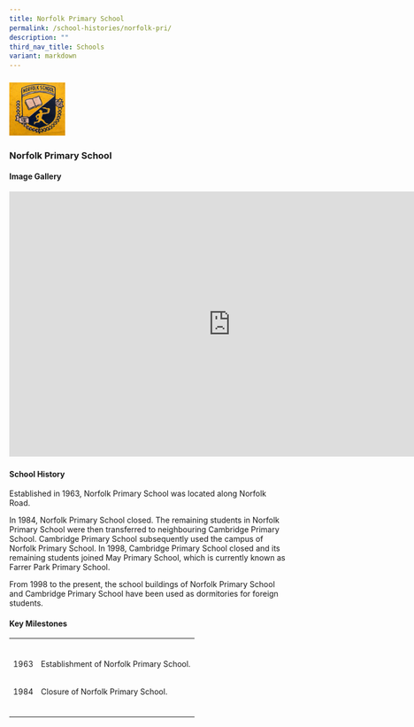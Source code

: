 ```yaml
---
title: Norfolk Primary School
permalink: /school-histories/norfolk-pri/
description: ""
third_nav_title: Schools
variant: markdown
---
```

<h3></h3>
<div class="isomer-image-wrapper">
<img style="width: 20%;" height="auto" width="100%" alt="" src="/images/Norfolk_Primary_Crest.jpg">
</div>
<h3><strong>         Norfolk Primary School</strong><br></h3>
<h4><strong>Image Gallery</strong></h4>
<div class="iframe-wrapper">
<iframe height="479" width="800" allowfullscreen="true" frameborder="0" src="https://docs.google.com/presentation/d/e/2PACX-1vSTwNHaG-hk-rLsG0kCeiIBlYpkdIJ3L8mmVGwGjPvibMuF4jVBHnmDPO-kZJ06K-x3_U-Z--KLi3Om/embed?start=false&amp;loop=true&amp;delayms=5000"></iframe>
</div>
<h4><strong>School History</strong></h4>
<p>Established in 1963, Norfolk Primary School was located along Norfolk
Road.</p>
<p>In 1984, Norfolk Primary School closed. The remaining students in Norfolk
Primary School were then transferred to neighbouring Cambridge Primary
School. Cambridge Primary School subsequently used the campus of Norfolk
Primary School. In 1998, Cambridge Primary School closed and its remaining
students joined May Primary School, which is currently known as Farrer
Park Primary School.&nbsp; &nbsp;</p>
<p>From 1998 to the present, the school buildings of Norfolk Primary School
and Cambridge Primary School have been used as dormitories for foreign
students.</p>
<h4><strong>Key Milestones</strong></h4>
<table style="minWidth: 50px">
<colgroup>
<col>
<col>
</colgroup>
<tbody>
<tr>
<th rowspan="1" colspan="1">
<p></p>
</th>
<th rowspan="1" colspan="1">
<p></p>
</th>
</tr>
<tr>
<td rowspan="1" colspan="1">
<p>1963</p>
</td>
<td rowspan="1" colspan="1">
<p>Establishment of Norfolk Primary School.</p>
</td>
</tr>
<tr>
<td rowspan="1" colspan="1">
<p>1984</p>
</td>
<td rowspan="1" colspan="1">
<p>Closure of Norfolk Primary School.</p>
</td>
</tr>
<tr>
<td rowspan="1" colspan="1">
<p></p>
</td>
<td rowspan="1" colspan="1">
<p></p>
</td>
</tr>
</tbody>
</table>
<p></p>
